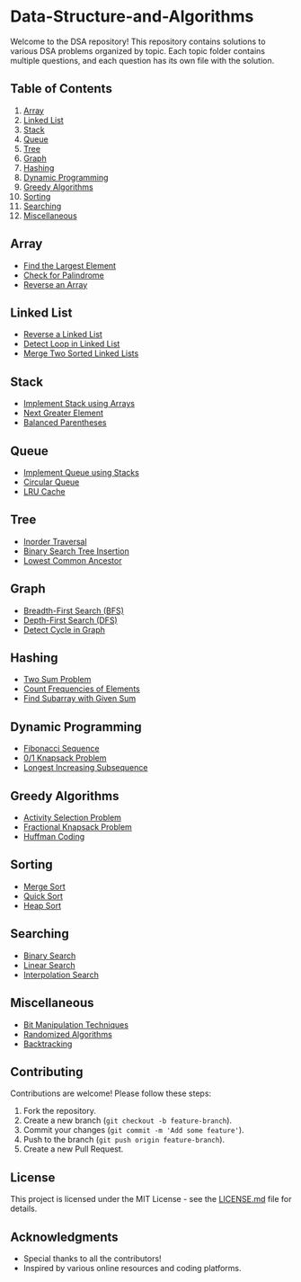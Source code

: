 # Data-Structure-and-Algorithms

Welcome to the DSA repository! This repository contains solutions to various DSA problems organized by topic. Each topic folder contains multiple questions, and each question has its own file with the solution.

## Table of Contents

1. [Array](#array)
2. [Linked List](#linked-list)
3. [Stack](#stack)
4. [Queue](#queue)
5. [Tree](#tree)
6. [Graph](#graph)
7. [Hashing](#hashing)
8. [Dynamic Programming](#dynamic-programming)
9. [Greedy Algorithms](#greedy-algorithms)
10. [Sorting](#sorting)
11. [Searching](#searching)
12. [Miscellaneous](#miscellaneous)

## Array

- [Find the Largest Element](Array/find-largest-element.md)
- [Check for Palindrome](Array/check-palindrome.md)
- [Reverse an Array](Array/reverse-array.md)

## Linked List

- [Reverse a Linked List](LinkedList/reverse-linked-list.md)
- [Detect Loop in Linked List](LinkedList/detect-loop.md)
- [Merge Two Sorted Linked Lists](LinkedList/merge-sorted-lists.md)

## Stack

- [Implement Stack using Arrays](Stack/implement-stack-arrays.md)
- [Next Greater Element](Stack/next-greater-element.md)
- [Balanced Parentheses](Stack/balanced-parentheses.md)

## Queue

- [Implement Queue using Stacks](Queue/implement-queue-stacks.md)
- [Circular Queue](Queue/circular-queue.md)
- [LRU Cache](Queue/lru-cache.md)

## Tree

- [Inorder Traversal](Tree/inorder-traversal.md)
- [Binary Search Tree Insertion](Tree/bst-insertion.md)
- [Lowest Common Ancestor](Tree/lowest-common-ancestor.md)

## Graph

- [Breadth-First Search (BFS)](Graph/bfs.md)
- [Depth-First Search (DFS)](Graph/dfs.md)
- [Detect Cycle in Graph](Graph/detect-cycle.md)

## Hashing

- [Two Sum Problem](Hashing/two-sum.md)
- [Count Frequencies of Elements](Hashing/count-frequencies.md)
- [Find Subarray with Given Sum](Hashing/subarray-sum.md)

## Dynamic Programming

- [Fibonacci Sequence](DynamicProgramming/fibonacci.md)
- [0/1 Knapsack Problem](DynamicProgramming/knapsack.md)
- [Longest Increasing Subsequence](DynamicProgramming/longest-increasing-subsequence.md)

## Greedy Algorithms

- [Activity Selection Problem](Greedy/activity-selection.md)
- [Fractional Knapsack Problem](Greedy/fractional-knapsack.md)
- [Huffman Coding](Greedy/huffman-coding.md)

## Sorting

- [Merge Sort](Sorting/merge-sort.md)
- [Quick Sort](Sorting/quick-sort.md)
- [Heap Sort](Sorting/heap-sort.md)

## Searching

- [Binary Search](Searching/binary-search.md)
- [Linear Search](Searching/linear-search.md)
- [Interpolation Search](Searching/interpolation-search.md)

## Miscellaneous

- [Bit Manipulation Techniques](Miscellaneous/bit-manipulation.md)
- [Randomized Algorithms](Miscellaneous/randomized-algorithms.md)
- [Backtracking](Miscellaneous/backtracking.md)

## Contributing

Contributions are welcome! Please follow these steps:

1. Fork the repository.
2. Create a new branch (`git checkout -b feature-branch`).
3. Commit your changes (`git commit -m 'Add some feature'`).
4. Push to the branch (`git push origin feature-branch`).
5. Create a new Pull Request.

## License

This project is licensed under the MIT License - see the [LICENSE.md](LICENSE.md) file for details.

## Acknowledgments

- Special thanks to all the contributors!
- Inspired by various online resources and coding platforms.


